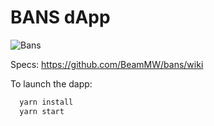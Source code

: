 
# BANS dApp

![Bans](https://user-images.githubusercontent.com/37414225/171623619-59d24882-5a56-45ef-8928-e1b131144b52.jpg)

Specs: https://github.com/BeamMW/bans/wiki

To launch the dapp: 
```bash
  yarn install
  yarn start
```
